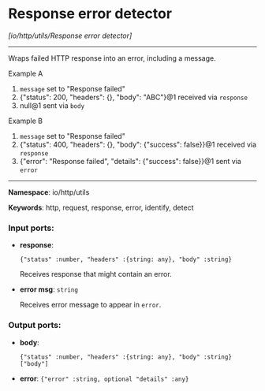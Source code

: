 # Response error detector

_[io/http/utils/Response error detector]_

---

Wraps failed HTTP response into an error, including a message.

Example A
1. `message` set to "Response failed"
2. {"status": 200, "headers": {}, "body": "ABC"}@1 received via `response`
3. null@1 sent via `body`

Example B
1. `message` set to "Response failed"
2. {"status": 400, "headers": {}, "body": {"success": false}}@1 received via `response`
3. {"error": "Response failed", "details": {"success": false}}@1 sent via `error`

---

__Namespace__: io/http/utils

__Keywords__: http, request, response, error, identify, detect

### Input ports:

* __response__: 
    ```
    {"status" :number, "headers" :{string: any}, "body" :string}
    ```

    Receives response that might contain an error.


* __error msg__: ` string `

    Receives error message to appear in `error`.

### Output ports:

* __body__: 
    ```
    {"status" :number, "headers" :{string: any}, "body" :string}["body"]
    ```


* __error__: ` {"error" :string, optional "details" :any} `

